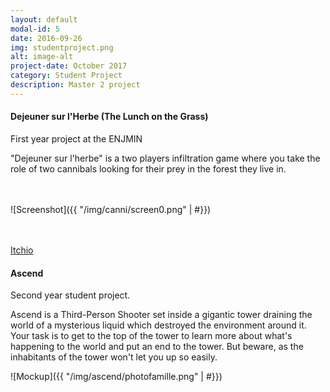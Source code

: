 ```yaml
---
layout: default
modal-id: 5
date: 2016-09-26
img: studentproject.png
alt: image-alt
project-date: October 2017
category: Student Project
description: Master 2 project
---
```


#### Dejeuner sur l'Herbe (The Lunch on the Grass)

First year project at the ENJMIN


"Dejeuner sur l'herbe" is a two players infiltration game where you take the role of two cannibals looking for their prey in the forest they live in.



<br><br>
![Screenshot]({{ "/img/canni/screen0.png" | #}})

<br><br>
[Itchio](https://cannibals.itch.io/djeuner-sur-lherbe)





#### Ascend


Second year student project.  


Ascend is a Third-Person Shooter set inside a gigantic tower draining the world of a mysterious liquid which destroyed the environment around it. Your task is to get to the top of the tower to learn more about what's happening to the world and put an end to the tower. But beware, as the inhabitants of the tower won't let you up so easily.



![Mockup]({{ "/img/ascend/photofamille.png" | #}})


